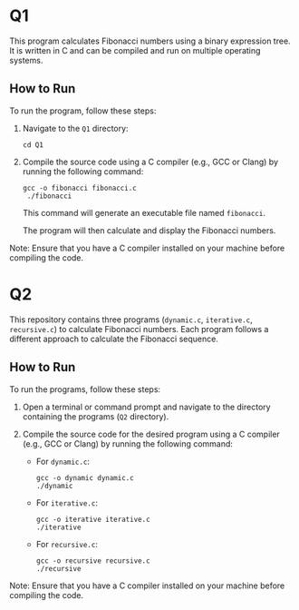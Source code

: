 # Q1

This program calculates Fibonacci numbers using a binary expression tree. It is written in C and can be compiled and run on multiple operating systems.

## How to Run

To run the program, follow these steps:

1. Navigate to the `Q1` directory:

    ```shell
    cd Q1
    ```

2. Compile the source code using a C compiler (e.g., GCC or Clang) by running the following command:

    ```shell
    gcc -o fibonacci fibonacci.c
     ./fibonacci
    ```

    This command will generate an executable file named `fibonacci`.

    The program will then calculate and display the Fibonacci numbers.

Note: Ensure that you have a C compiler installed on your machine before compiling the code.


# Q2

This repository contains three programs (`dynamic.c`, `iterative.c`, `recursive.c`) to calculate Fibonacci numbers. Each program follows a different approach to calculate the Fibonacci sequence.

## How to Run

To run the programs, follow these steps:

1. Open a terminal or command prompt and navigate to the directory containing the programs (`Q2` directory).

2. Compile the source code for the desired program using a C compiler (e.g., GCC or Clang) by running the following command:

    - For `dynamic.c`:

        ```shell
        gcc -o dynamic dynamic.c
        ./dynamic
        ```

    - For `iterative.c`:

        ```shell
        gcc -o iterative iterative.c
        ./iterative
        ```

    - For `recursive.c`:

        ```shell
        gcc -o recursive recursive.c
        ./recursive
        ```

Note: Ensure that you have a C compiler installed on your machine before compiling the code.
